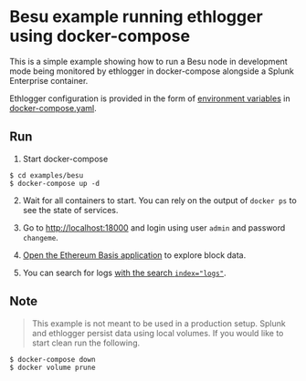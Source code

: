 # Besu example running ethlogger using docker-compose

This is a simple example showing how to run a Besu node in development mode being monitored by ethlogger in docker-compose alongside a Splunk Enterprise container.

Ethlogger configuration is provided in the form of [environment variables](../../docs/cli.md#environment-variables) in [docker-compose.yaml](./docker-compose.yaml#L25).

## Run

1. Start docker-compose

```sh-session
$ cd examples/besu
$ docker-compose up -d
```

2. Wait for all containers to start.
   You can rely on the output of `docker ps` to see the state of services.

3. Go to [http://localhost:18000](http://localhost:18000) and login using user `admin` and password `changeme`.

4. [Open the Ethereum Basis application](http://localhost:18000/en-US/app/ethereum-basics/introduction) to explore block data.

5. You can search for logs [with the search `index="logs"`](http://localhost:18000/en-US/app/search/search?q=search%20index%3D%22logs%22).

## Note

> This example is not meant to be used in a production setup.
> Splunk and ethlogger persist data using local volumes. If you would like to start clean run the following.

```sh-session
$ docker-compose down
$ docker volume prune
```
